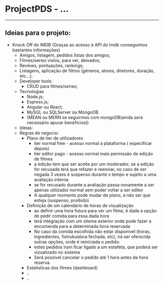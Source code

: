 # ProjectPDS - ...
***

## Ideias para o projeto:
* Knock Off do IMDB (Graças ao acesso à API do imdb conseguimos bastantes informações)
  * Amigos, listagem, pedidos listas dos amigos;
  * Filmes/series vistos, para ver, deixados;
  * Reviews, pontuações, rankings;
  * Listagens, aplicação de filtros (gêneros, atores, diretores, duração, etc...);
  * Developer tools:
	* CRUD para filmes/series;
  * Tecnologias
    * Node.js;
    * Espress.js;
    * Angular ou React;
    * MySQL ou SQLServer ou MongoDB.
    * (MEAN ou MERN se seguirmos com mongoDB(ainda será necessário apurar benefícios))
  * Ideias:
  * Regras de negocio:
    * Plano de tier de utilizadores
      * tier normal free - acesso normal a plataforma ( especificar depois)
      * tier editor pago - acesso normal mais permissão de edição de filmes
      * a edição tem que ser aceite por um moderador, se a edição for recusada terá que refazer e reenviar, no caso de ser negada 3 vezes é suspenso durante x tempo e sujeito a uma avaliação interna
      * se for recusado durante a avaliação passa novamente a ser apenas utilizador normal sem poder voltar a ser editor
      * A qualquer momento pode mudar de plano, a não ser que esteja (suspenso, proibido)
    * Definição de um calendário de horas de visualização
      * ao definir uma hora futura para ver um filme, é dada a opção de pedir comida para essa dada hora
      * terá integração com um sitema exterior onde pode fazer a encomenda para a determinada hora reservada
      * No caso da comida escolhida não estar disponivel (horas, ingredientes, fistrubuidora fechada, etc), irá ser oferecida outras opções, onde é reiniciada o pedido.
      * estes pedidos iram ficar ligado a um estafeta, que poderá ser vizualizado no sistema
      * Será possivel cancelar o pedido até 1 hora antes da hora reserva.
    * Estatisticas dos filmes (dashboard)
    * ..
    * ..
